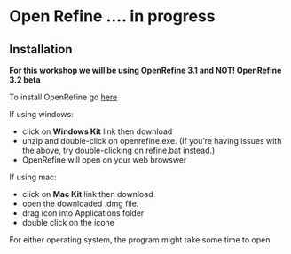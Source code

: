 # Open Refine .... in progress

## Installation

**For this workshop we will be using OpenRefine 3.1 and NOT! OpenRefine 3.2 beta**

To install OpenRefine go [here](http://openrefine.org/download.html)



If using windows: 
* click on **Windows Kit** link then download 
* unzip and double-click on openrefine.exe. (If you’re having issues with the above, try double-clicking on refine.bat instead.)
* OpenRefine will open on your web browswer 

If using mac:
* click on **Mac Kit** link then download
* open the downloaded .dmg file.
* drag icon into Applications folder
* double click on the icone


For either operating system, the program might take some time to open



